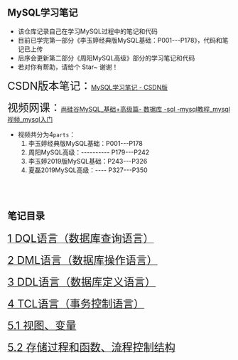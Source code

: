 ## MySQL学习笔记

+ 该仓库记录自己在学习MySQL过程中的笔记和代码
+ 目前已学完第一部分《李玉婷经典版MySQL基础：P001---P178》，代码和笔记已上传
+ 后序会更新第二部分《周阳MySQL高级》部分的学习笔记和代码
+ 若对你有帮助，请给个 Star~ 谢谢！



<font size=5>CSDN版本笔记：</font>[MySQL学习笔记 -  CSDN版](https://blog.csdn.net/weixin_51190277/article/details/120918220?spm=1001.2014.3001.5501)



<font size=5>视频网课：</font>[尚硅谷MySQL_基础+高级篇- 数据库 -sql -mysql教程_mysql视频_mysql入门](https://www.bilibili.com/video/BV12b411K7Zu?spm_id_from=333.999.0.0)

+ 视频共分为4`parts`：
  1. 李玉婷经典版MySQL基础：P001---P178
  2. 周阳MySQL高级：---------- P179---P242
  3. 李玉婷2019版MySQL基础：P243---P326
  4. 夏磊2019MySQL高级：---- P327---P350



</br></br>

## 笔记目录

[<font size=5>1 DQL语言（数据库查询语言）</font>](./notes/1.DQL语言.md)

[<font size=5>2 DML语言（数据库操作语言）</font>](./notes/2.DML语言.md)

[<font size=5>3 DDL语言（数据库定义语言）</font>](./notes/3.DDL语言.md)

[<font size=5>4 TCL语言（事务控制语言）</font>](./notes/4.TCL语言.md)

[<font size=5>5.1 视图、变量</font>](./notes/5.1视图、变量.md)

[<font size=5>5.2 存储过程和函数、流程控制结构</font>](./notes/5.2存储过程和函数、流程控制结构.md)

